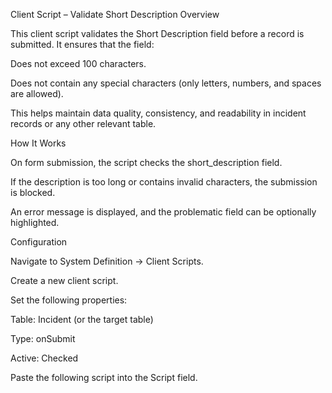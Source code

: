 Client Script – Validate Short Description
Overview

This client script validates the Short Description field before a record is submitted. It ensures that the field:

Does not exceed 100 characters.

Does not contain any special characters (only letters, numbers, and spaces are allowed).

This helps maintain data quality, consistency, and readability in incident records or any other relevant table.

How It Works

On form submission, the script checks the short_description field.

If the description is too long or contains invalid characters, the submission is blocked.

An error message is displayed, and the problematic field can be optionally highlighted.

Configuration

Navigate to System Definition → Client Scripts.

Create a new client script.

Set the following properties:

Table: Incident (or the target table)

Type: onSubmit

Active: Checked

Paste the following script into the Script field.
